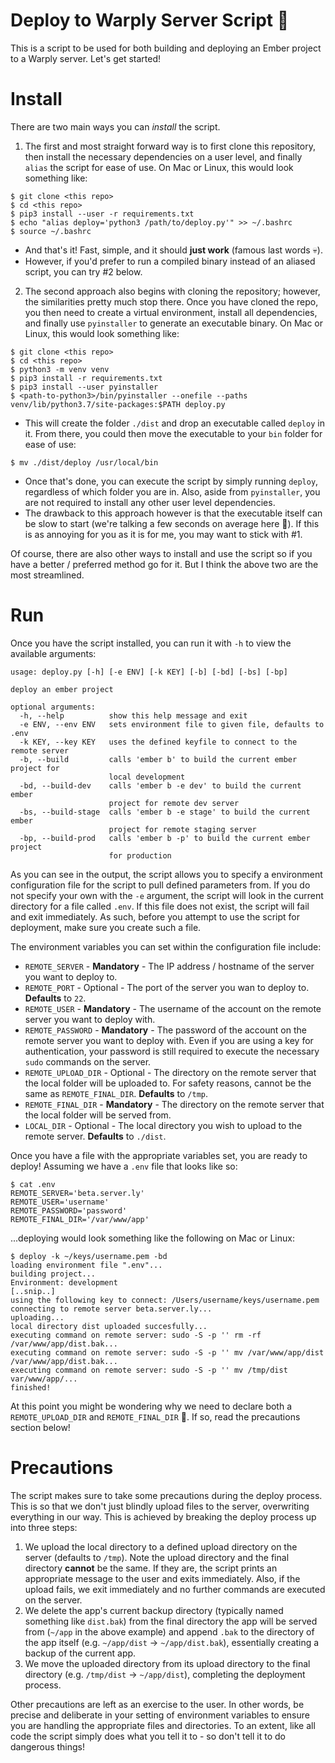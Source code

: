 # Deploy to Warply Server Script 🚀
This is a script to be used for both building and deploying an Ember project to a Warply server. Let's get started!

# Install
There are two main ways you can *install* the script. 

1. The first and most straight forward way is to first clone this repository, then install the necessary dependencies on a user level, and finally `alias` the script for ease of use. On Mac or Linux, this would look something like:
```
$ git clone <this repo>
$ cd <this repo>
$ pip3 install --user -r requirements.txt
$ echo "alias deploy='python3 /path/to/deploy.py'" >> ~/.bashrc
$ source ~/.bashrc
```
  * And that's it! Fast, simple, and it should **just work** (famous last words 💀). 
  * However, if you'd prefer to run a compiled binary instead of an aliased script, you can try #2 below.

2. The second approach also begins with cloning the repository; however, the similarities pretty much stop there. Once you have cloned the repo, you then need to create a virtual environment, install all dependencies, and finally use `pyinstaller` to generate an executable binary. On Mac or Linux, this would look something like:
```
$ git clone <this repo>
$ cd <this repo>
$ python3 -m venv venv
$ pip3 install -r requirements.txt
$ pip3 install --user pyinstaller
$ <path-to-python3>/bin/pyinstaller --onefile --paths venv/lib/python3.7/site-packages:$PATH deploy.py
```
  * This will create the folder `./dist` and drop an executable called `deploy` in it. From there, you could then move the executable to your `bin` folder for ease of use:
```
$ mv ./dist/deploy /usr/local/bin
```
  * Once that's done, you can execute the script by simply running `deploy`, regardless of which folder you are in. Also, aside from `pyinstaller`, you are not required to install any other user level dependencies. 
  * The drawback to this approach however is that the executable itself can be slow to start (we're talking a few seconds on average here 😬). If this is as annoying for you as it is for me, you may want to stick with #1. 

Of course, there are also other ways to install and use the script so if you have a better / preferred method go for it. But I think the above two are the most streamlined.

# Run
Once you have the script installed, you can run it with `-h` to view the available arguments:
```
usage: deploy.py [-h] [-e ENV] [-k KEY] [-b] [-bd] [-bs] [-bp]

deploy an ember project

optional arguments:
  -h, --help          show this help message and exit
  -e ENV, --env ENV   sets environment file to given file, defaults to .env
  -k KEY, --key KEY   uses the defined keyfile to connect to the remote server
  -b, --build         calls 'ember b' to build the current ember project for
                      local development
  -bd, --build-dev    calls 'ember b -e dev' to build the current ember
                      project for remote dev server
  -bs, --build-stage  calls 'ember b -e stage' to build the current ember
                      project for remote staging server
  -bp, --build-prod   calls 'ember b -p' to build the current ember project
                      for production
```
As you can see in the output, the script allows you to specify a environment configuration file for the script to pull defined parameters from. If you do not specify your own with the `-e` argument, the script will look in the current directory for a file called `.env`. If this file does not exist, the script will fail and exit immediately. As such, before you attempt to use the script for deployment, make sure you create such a file. 

The environment variables you can set within the configuration file include:
* `REMOTE_SERVER` - **Mandatory** - The IP address / hostname of the server you want to deploy to.
* `REMOTE_PORT` - Optional - The port of the server you wan to deploy to. **Defaults** to `22`.
* `REMOTE_USER` - **Mandatory** - The username of the account on the remote server you want to deploy with.
* `REMOTE_PASSWORD` - **Mandatory** - The password of the account on the remote server you want to deploy with. Even if you are using a key for authentication, your password is still required to execute the necessary `sudo` commands on the server.
* `REMOTE_UPLOAD_DIR` - Optional - The directory on the remote server that the local folder will be uploaded to. For safety reasons, cannot be the same as `REMOTE_FINAL_DIR`. **Defaults** to `/tmp`.
* `REMOTE_FINAL_DIR` - **Mandatory** - The directory on the remote server that the local folder will be served from.
* `LOCAL_DIR` - Optional - The local directory you wish to upload to the remote server. **Defaults** to `./dist`.

Once you have a file with the appropriate variables set, you are ready to deploy! Assuming we have a `.env` file that looks like so:
```
$ cat .env
REMOTE_SERVER='beta.server.ly'
REMOTE_USER='username'
REMOTE_PASSWORD='password'
REMOTE_FINAL_DIR='/var/www/app'
```
...deploying would look something like the following on Mac or Linux:
```
$ deploy -k ~/keys/username.pem -bd
loading environment file ".env"...
building project...
Environment: development
[..snip..]
using the following key to connect: /Users/username/keys/username.pem
connecting to remote server beta.server.ly...
uploading...
local directory dist uploaded succesfully...
executing command on remote server: sudo -S -p '' rm -rf /var/www/app/dist.bak...
executing command on remote server: sudo -S -p '' mv /var/www/app/dist /var/www/app/dist.bak...
executing command on remote server: sudo -S -p '' mv /tmp/dist var/www/app/...
finished!
```
At this point you might be wondering why we need to declare both a `REMOTE_UPLOAD_DIR` and `REMOTE_FINAL_DIR` 🤔. If so, read the precautions section below!

# Precautions
The script makes sure to take some precautions during the deploy process. This is so that we don't just blindly upload files to the server, overwriting everything in our way. This is achieved by breaking the deploy process up into three steps:
1. We upload the local directory to a defined upload directory on the server (defaults to `/tmp`). Note the upload directory and the final directory **cannot** be the same. If they are, the script prints an appropriate message to the user and exits immediately. Also, if the upload fails, we exit immediately and no further commands are executed on the server.
2. We delete the app's current backup directory (typically named something like `dist.bak`) from the final directory the app will be served from (`~/app` in the above example) and append `.bak` to the directory of the app itself (e.g. `~/app/dist` -> `~/app/dist.bak`), essentially creating a backup of the current app. 
3. We move the uploaded directory from its upload directory to the final directory (e.g. `/tmp/dist` -> `~/app/dist`), completing the deployment process.

Other precautions are left as an exercise to the user. In other words, be precise and deliberate in your setting of environment variables to ensure you are handling the appropriate files and directories. To an extent, like all code the script simply does what you tell it to - so don't tell it to do dangerous things!
